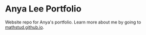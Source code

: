 # Anya Lee Portfolio
Website repo for Anya's portfolio. Learn more about me by going to [mathstud.github.io](https://mathstud.github.io).
